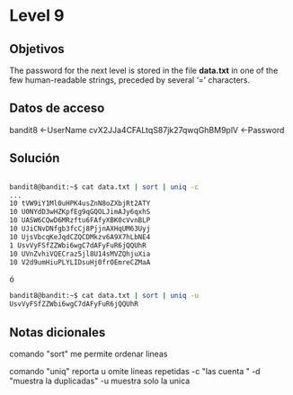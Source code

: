 # Level 9

## Objetivos
The password for the next level is stored in the file **data.txt** in one of the few human-readable strings, preceded by several ‘=’ characters.

## Datos de acceso 
bandit8 <-UserName
cvX2JJa4CFALtqS87jk27qwqGhBM9plV <-Password

## Solución 

```bash

bandit8@bandit:~$ cat data.txt | sort | uniq -c
...
10 tVW9iY1Ml0uHPK4usZnN8oZXbjRt2ATY
10 U0NYdD3wHZKpfEg9qGQOLJimAJy6qxhS
10 UASW6CQwD6MRzftu6FAfyXBK0cVvnBLP
10 UJiCNvDNfgb3fcCj8PjjnAXHqUM63Uyj
10 UjsVbcqKeJqdCZQCDMkzv6A9X7hLbNE4
1 UsvVyFSfZZWbi6wgC7dAFyFuR6jQQUhR
10 UVnZvhiVQECraz5jl8U14sMVZQhjuXia
10 V2d9umHiuPLYLIDsuHj0frOEmreCZMaA

```

ó 

```bash 
bandit8@bandit:~$ cat data.txt | sort | uniq -u
UsvVyFSfZZWbi6wgC7dAFyFuR6jQQUhR
```

## Notas dicionales 

comando "sort" me permite ordenar lineas 

comando "uniq" reporta u omite lineas repetidas 
	-c "las cuenta "
	-d "muestra la duplicadas"
	-u muestra solo la unica 